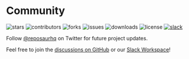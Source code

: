 # Community

<p className="flex h-6">
  <img alt="stars" src="https://badgen.net/github/stars/reposaur/reposaur" className="inline-block mr-2"/>
  <img alt="contributors" src="https://badgen.net/github/contributors/reposaur/reposaur" className="inline-block mr-2"/>
  <img alt="forks" src="https://badgen.net/github/forks/reposaur/reposaur" className="inline-block mr-2"/>
  <img alt="issues" src="https://badgen.net/github/open-issues/reposaur/reposaur" className="inline-block mr-2"/>
  <img alt="downloads" src="https://badgen.net/github/assets-dl/reposaur/reposaur" className="inline-block mr-2"/>
  <img alt="license" src="https://badgen.net/github/license/reposaur/reposaur" className="inline-block mr-2"/>
  <a href="https://join.slack.com/t/reposaur/shared_invite/zt-18kegr2sm-I50S~8TjnwOXITSvoa4DbA" className="inline-block mr-2">
    <img alt="slack" src="https://badgen.net/badge/slack/%40reposaur?icon=slack" />
  </a>
</p>

Follow [@reposaurhq](https://twitter.com/reposaurhq) on Twitter for future project updates.

Feel free to join the [discussions on GitHub](https://github.com/orgs/reposaur/discussions) or
our [Slack Workspace](https://join.slack.com/t/reposaur/shared_invite/zt-18kegr2sm-I50S~8TjnwOXITSvoa4DbA)!
